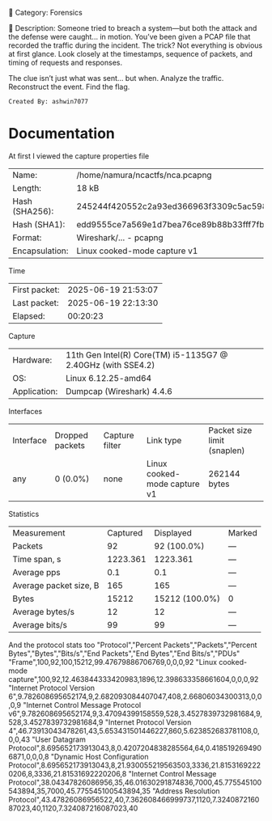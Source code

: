📁 Category: Forensics

🧠 Description:
Someone tried to breach a system—but both the attack and the defense were caught... in motion. You’ve been given a PCAP file that recorded the traffic during the incident. The trick? Not everything is obvious at first glance. Look closely at the timestamps, sequence of packets, and timing of requests and responses.

The clue isn’t just what was sent… but when. Analyze the traffic. Reconstruct the event. Find the flag.

`Created By: ashwin7077`

# Documentation
At first I viewed the capture properties file 

|                |                                                                  |
| -------------- | ---------------------------------------------------------------- |
| Name:          | /home/namura/ncactfs/nca.pcapng                                  |
| Length:        | 18 kB                                                            |
| Hash (SHA256): | 245244f420552c2a93ed366963f3309c5ac598e4c572c12cc2639cf3deb34dc7 |
| Hash (SHA1):   | edd9555ce7a569e1d7bea76ce89b88b33fff7fbb                         |
| Format:        | Wireshark/... - pcapng                                           |
| Encapsulation: | Linux cooked-mode capture v1                                     |

Time

|               |                     |
| ------------- | ------------------- |
| First packet: | 2025-06-19 21:53:07 |
| Last packet:  | 2025-06-19 22:13:30 |
| Elapsed:      | 00:20:23            |

Capture

|              |                                                              |
| ------------ | ------------------------------------------------------------ |
| Hardware:    | 11th Gen Intel(R) Core(TM) i5-1135G7 @ 2.40GHz (with SSE4.2) |
| OS:          | Linux 6.12.25-amd64                                          |
| Application: | Dumpcap (Wireshark) 4.4.6                                    |

Interfaces

|           |                 |                |                              |                             |
| --------- | --------------- | -------------- | ---------------------------- | --------------------------- |
| Interface | Dropped packets | Capture filter | Link type                    | Packet size limit (snaplen) |
| any       | 0 (0.0%)        | none           | Linux cooked-mode capture v1 | 262144 bytes                |

Statistics

|   |   |   |   |
|---|---|---|---|
|Measurement|Captured|Displayed|Marked|
|Packets|92|92 (100.0%)|—|
|Time span, s|1223.361|1223.361|—|
|Average pps|0.1|0.1|—|
|Average packet size, B|165|165|—|
|Bytes|15212|15212 (100.0%)|0|
|Average bytes/s|12|12|—|
|Average bits/s|99|99|—|

And the protocol stats too
"Protocol","Percent Packets","Packets","Percent Bytes","Bytes","Bits/s","End Packets","End Bytes","End Bits/s","PDUs"
"Frame",100,92,100,15212,99.47679886706769,0,0,0,92
"Linux cooked-mode capture",100,92,12.463844333420983,1896,12.398633358661604,0,0,0,92
"Internet Protocol Version 6",9.782608695652174,9,2.682093084407047,408,2.66806034300313,0,0,0,9
"Internet Control Message Protocol v6",9.782608695652174,9,3.47094399158559,528,3.4527839732981684,9,528,3.4527839732981684,9
"Internet Protocol Version 4",46.73913043478261,43,5.653431501446227,860,5.623852683781108,0,0,0,43
"User Datagram Protocol",8.695652173913043,8,0.4207204838285564,64,0.4185192694906871,0,0,0,8
"Dynamic Host Configuration Protocol",8.695652173913043,8,21.930055219563503,3336,21.81531692220206,8,3336,21.81531692220206,8
"Internet Control Message Protocol",38.04347826086956,35,46.01630291874836,7000,45.775545100543894,35,7000,45.775545100543894,35
"Address Resolution Protocol",43.47826086956522,40,7.362608466999737,1120,7.324087216087023,40,1120,7.324087216087023,40
